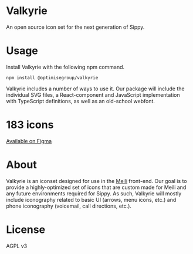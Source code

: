 # Valkyrie
An open source icon set for the next generation of Sippy.

# Usage
Install Valkyrie with the following npm command.

```
npm install @optimisegroup/valkyrie
```

Valkyrie includes a number of ways to use it. Our package will include the individual SVG files, a React-component and JavaScript implementation with TypeScript definitions, as well as an old-school webfont.

# 183 icons
[Available on Figma](https://www.figma.com/file/jeP1aSRulegRxHDegrrmWc/Valkyrie?node-id=1%3A11358)

# About
Valkyrie is an iconset designed for use in the [Meili](https://github.com/optimise-group/meili) front-end. Our goal is to provide a highly-optimized set of icons that are custom made for Meili and any future environments required for Sippy. As such, Valkyrie will mostly include iconography related to basic UI (arrows, menu icons, etc.) and phone iconography (voicemail, call directions, etc.).

# License
AGPL v3